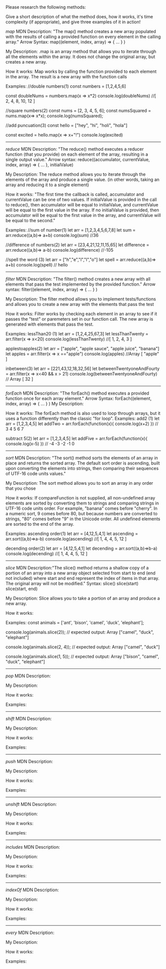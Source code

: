 Please research the following methods:


Give a short description of what the method does, how it works, it's time complexity (if appropriate), and give three examples of it in action!

*map*
MDN Description: "The map() method creates a new array populated with the results of calling a provided function on every element in the calling array."
Arrow Syntax: map((element, index, array) => { ... } )

My Description: .map is an array method that allows you to iterate through all the elements within the array. It does not change the original array, but creates a new array.

How it works: Map works by calling the function provided to each element in the array. The result is a new array with the function calls

Examples:
//double numbers(1)
const numbers = [1,2,4,5,6]

const doubleNums = numbers.map(x => x*2)
console.log(doubleNums) //[ 2, 4, 8, 10, 12 ]

//square numbers(2)
const nums = [2, 3, 4, 5, 6];
const numsSquared = nums.map(x=> x*x);
console.log(numsSquared);

//add puncuation(3)
const hello = ["hey", "hi", "holi", "hola"]

const excited = hello.map(x => x+"!")
console.log(excited)
______________________________________________________________
*reduce*
MDN Description: "The reduce() method executes a reducer function (that you provide) on each element of the array, resulting in a single output value."
Arrow syntax: reduce((accumulator, currentValue, index, array) => { ... }, initialValue)

My Description: The reduce method allows you to iterate through the elements of the array and produce a single value. (in other words, taking an array and reducing it to a single element)

How it works: "The first time the callback is called, accumulator and currentValue can be one of two values. If initialValue is provided in the call to reduce(), then accumulator will be equal to initialValue, and currentValue will be equal to the first value in the array. If no initialValue is provided, then accumulator will be equal to the first value in the array, and currentValue will be equal to the second."

Examples:
//sum of number(1)
let arr = [1,2,3,4,5,6,7,8]
let sum = arr.reduce((a,b)=> a+b)
console.log(sum) //36

//difference of numbers(2)
let arr = [23,4,21,12,11,15,65]
let difference = arr.reduce((a,b)=> a-b)
console.log(difference) //-105

//spell the word (3)
let arr = ["h","e","l","l","o"]
let spell = arr.reduce((a,b)=> a+b)
console.log(spell) // hello

______________________________________________________________
*filter*
MDN Description: "The filter() method creates a new array with all elements that pass the test implemented by the provided function."
Arrow syntax: filter((element, index, array) => { ... } )

My Description: The filter method allows you to implement tests/functions and allows you to create a new array with the elements that pass the test

How it works: Filter works by checking each element in an array to see if it passes the "test" or paremeters set in our function call. The new array is generated with elements that pass the test.

Examples:
lessThan20 (1)
let arr = [1,2,4,25,67,3]
let lessThanTwenty = arr.filter(x => x<20)
console.log(lessThanTwenty) //[ 1, 2, 4, 3 ]

applestoapples(2)
let arr = ["apple", "apple sauce", "apple juice", "banana"]
let apples = arr.filter(x => x =="apple")
console.log(apples) //Array [ "apple" ]

inbetween(3)
let arr = [221,43,12,18,32,56]
let betweenTwentyoneAndFourty = arr.filter(x => x<40 && x > 21)
console.log(betweenTwentyoneAndFourty) // Array [ 32 ]
______________________________________________________________
*forEach*
MDN Description: "The forEach() method executes a provided function once for each array element."
Arrow Syntax: forEach((element, index, array) => { ... } )
My Description:

How it works:
The forEach method is also used to loop through arrays, but it uses a function differently than the classic "for loop". 
Examples:
add2 (1)
let arr = [1,2,3,4,5]
let addTwo = arr.forEach(function(x){
    console.log(x+2)
}) // 3 4 5 6 7


subtract 5(2)
let arr = [1,2,3,4,5]
let addFive = arr.forEach(function(x){
    console.log(x-5)
}) // -4 -3 -2 -1 0
______________________________________________________________

*sort*
MDN Description: "The sort() method sorts the elements of an array in place and returns the sorted array. The default sort order is ascending, built upon converting the elements into strings, then comparing their sequences of UTF-16 code units values."

My Description: The sort method allows you to sort an array in any order that you chose 

How it works: If compareFunction is not supplied, all non-undefined array elements are sorted by converting them to strings and comparing strings in UTF-16 code units order. For example, "banana" comes before "cherry". In a numeric sort, 9 comes before 80, but because numbers are converted to strings, "80" comes before "9" in the Unicode order. All undefined elements are sorted to the end of the array. 

Examples:
ascending order(1)
let arr = [4,12,5,4,1]
let ascending = arr.sort((a,b)=>a-b)
console.log(ascending) //[ 1, 4, 4, 5, 12 ]

decending order(2)
let arr = [4,12,5,4,1]
let decending = arr.sort((a,b)=>b-a)
console.log(decending) //[ 1, 4, 4, 5, 12 ]

______________________________________________________________
*slice*
MDN Description:"The slice() method returns a shallow copy of a portion of an array into a new array object selected from start to end (end not included) where start and end represent the index of items in that array. The original array will not be modified."
Syntax:
slice()
slice(start)
slice(start, end)


My Description: Slice allows you to take a portion of an array and produce a new array.

How it works:

Examples: 
const animals = ['ant', 'bison', 'camel', 'duck', 'elephant'];

console.log(animals.slice(2));
// expected output: Array ["camel", "duck", "elephant"]

console.log(animals.slice(2, 4));
// expected output: Array ["camel", "duck"]

console.log(animals.slice(1, 5));
// expected output: Array ["bison", "camel", "duck", "elephant"]


______________________________________________________________
*pop*
MDN Description:

My Description:

How it works:

Examples:
______________________________________________________________
*shift*
MDN Description:

My Description:

How it works:

Examples:
______________________________________________________________
*push*
MDN Description:

My Description:

How it works:

Examples:
______________________________________________________________
*unshift*
MDN Description:

My Description:

How it works:

Examples:
______________________________________________________________
*includes*
MDN Description:

My Description:

How it works:

Examples:
______________________________________________________________
*indexOf*
MDN Description:

My Description:

How it works:

Examples:
______________________________________________________________
*every*
MDN Description:

My Description:

How it works:

Examples:
